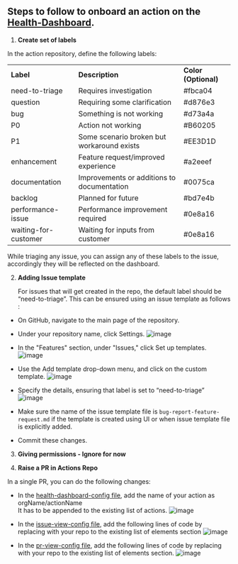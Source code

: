 ## Steps to follow to onboard an action on the [Health-Dashboard](https://azure.github.io/actions/health-dashboard.html).



1. **Create set of labels**

In the action repository, define the following labels: 

<table>
  <tr>
   <td><strong>Label</strong>
   </td>
   <td><strong>Description</strong>
   </td>
   <td><strong>Color (Optional)</strong>
   </td>
  </tr>
  <tr>
   <td>need-to-triage	
   </td>
   <td>Requires investigation
   </td>
   <td>#fbca04
   </td>
  </tr>
  <tr>
   <td>question	 
   </td>
   <td>Requiring some clarification
   </td>
   <td>#d876e3
   </td>
  </tr>
  <tr>
   <td>bug
   </td>
   <td>Something is not working
   </td>
   <td>#d73a4a
   </td>
  </tr>
  <tr>
   <td>P0
   </td>
   <td>Action not working
   </td>
   <td>#B60205
   </td>
  </tr>
  <tr>
   <td>P1
   </td>
   <td>Some scenario broken but workaround exists
   </td>
   <td>#EE3D1D
   </td>
  </tr>
  <tr>
   <td>enhancement	
   </td>
   <td>Feature request/improved experience
   </td>
   <td>#a2eeef
   </td>
  </tr>
  <tr>
   <td>documentation	
   </td>
   <td>Improvements or additions to documentation
   </td>
   <td>#0075ca
   </td>
  </tr>
  <tr>
   <td>backlog
   </td>
   <td>Planned for future
   </td>
   <td>#bd7e4b
   </td>
  </tr>
  <tr>
   <td>performance-issue	
   </td>
   <td>Performance improvement required
   </td>
   <td>#0e8a16
   </td>
  </tr>
  <tr>
   <td>waiting-for-customer
   </td>
   <td>Waiting for inputs from customer
   </td>
   <td>#0e8a16
   </td>
  </tr>
</table>


While triaging any issue, you can assign any of these labels to the issue, accordingly they will be reflected on the dashboard.

2. **Adding Issue template**

    For issues that will get created in the repo, the default label should be “need-to-triage”. This can be ensured using an issue template as follows :

*   On GitHub, navigate to the main page of the repository.
*   Under your repository name, click Settings. 
![image](https://user-images.githubusercontent.com/58769601/122913522-2af1f100-d377-11eb-9c3b-09950e038450.png)

*   In the "Features" section, under "Issues," click Set up templates. 
![image](https://user-images.githubusercontent.com/58769601/122913598-4230de80-d377-11eb-8d26-6bdc4f8fc916.png)


*   Use the Add template drop-down menu, and click on the custom template. 
![image](https://user-images.githubusercontent.com/58769601/122913644-54128180-d377-11eb-9746-febf46611fb2.png)

*   Specify the details, ensuring that label is set to “need-to-triage” 
![image](https://user-images.githubusercontent.com/58769601/122913687-61c80700-d377-11eb-8c2e-b6b736231ad7.png)

*   Make sure the name of the issue template file is ```bug-report-feature-request.md``` if the template is created using UI or when issue template file is explicitly added.
*   Commit these changes.
3. **Giving permissions  - Ignore for now**

4. **Raise a PR in Actions Repo**

 In a single PR, you can do the following changes:


*   In the [health-dashboard-config file](https://github.com/Azure/actions/blob/main/dashboard-config/health-dashboard-config.yml), add the name of your action as orgName/actionName \
It has to be appended to the existing list of actions.
![image](https://user-images.githubusercontent.com/58769601/122913750-77d5c780-d377-11eb-909e-8445786ad7b7.png)


*   In the [issue-view-config file](https://github.com/Azure/actions/blob/main/dashboard-config/issue-view-config.yml),  add the following lines of code by replacing with your repo to the existing list of elements section
![image](https://user-images.githubusercontent.com/58769601/128728244-ef54ef8a-3baf-4347-80ec-5b2b38a635fd.png)

*   In the [pr-view-config file](https://github.com/Azure/actions/blob/main/dashboard-config/pr-view-config.yml),  add the following lines of code by replacing with your repo to the existing list of elements section.
![image](https://user-images.githubusercontent.com/58769601/128728289-6cb66761-515b-427b-8e5d-ef00028fded4.png)


    

